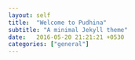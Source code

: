 ```yaml
---
layout: self
title:  "Welcome to Pudhina"
subtitle: "A minimal Jekyll theme"
date:   2016-05-20 21:21:21 +0530
categories: ["general"]
---
```




    